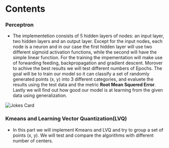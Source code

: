 
# Contents

### Perceptron
* The implementetion consists of 5 hidden layers of nodes: an input layer, two hidden layers and an output layer. Except for the input nodes, each node is a neuron and in our case the first hidden layer will use two different sigmoid activation functions, while the second will have the simple linear function. For the training the impementation will make use of forwarding feeding, backpropagation and gradient descent. Morover to achive the best results we will test different numbers of Epochs. The goal will be to train our model so it can classify a set of randomly generated points (x, y) into 3 different categories, and evaluete the results using the test data and the metric <b>Root Mean Squered Error</b>. Lastly we will find out how good our model is at learning from the given data using generalization.

<p align="left">
  <img src="https://readme-jokes.vercel.app/api" alt="Jokes Card" />
</p>

### Kmeans and Learning Vector Quantization(LVQ)
* In this part we will implement Kmeans and LVQ and try to group a set of points (x, y). We will test and compare the algorithms with different 
  number of centers.

